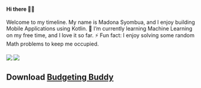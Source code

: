 

<h4 align="left">
 Hi there 👋🏾
</h4>
<p align="left">
Welcome to my timeline. My name is Madona Syombua, and I enjoy building Mobile Applications using Kotlin.
 🌱 I’m currently learning Machine Learning on my free time, and I love it so far.
 ⚡ Fun fact: I enjoy solving some random Math problems to keep me occupied.
<h5 align="left">

![](https://github-readme-stats.vercel.app/api?username=madonahs&show_icons=true&count_private=true&line_height=40)
![](https://github-readme-stats.vercel.app/api/top-langs/?username=madonahs&hide=html)

  
 ## Download [Budgeting Buddy](https://play.google.com/store/apps/details?id=com.madonasyombua.budgetbuddy)


